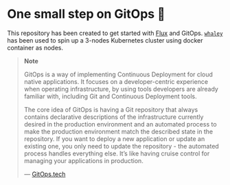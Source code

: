 # One small step on GitOps 🚀

This repository has been created to get started with [Flux](https://fluxcd.io/) and GitOps. [`whaley`](https://github.com/imgios/whaley) has been used to spin up a 3-nodes Kubernetes cluster using docker container as nodes.


> **Note**
>
> GitOps is a way of implementing Continuous Deployment for cloud native applications. It focuses on a developer-centric experience when operating infrastructure, by using tools developers are already familiar with, including Git and Continuous Deployment tools.
>
> The core idea of GitOps is having a Git repository that always contains declarative descriptions of the infrastructure currently desired in the production environment and an automated process to make the production environment match the described state in the repository. If you want to deploy a new application or update an existing one, you only need to update the repository - the automated process handles everything else. It’s like having cruise control for managing your applications in production.
>
> — [GitOps.tech](https://gitops.tech)
